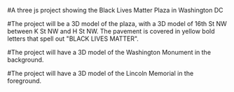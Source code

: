 #A three js project showing the Black Lives Matter Plaza in Washington DC

#The project will be a 3D model of the plaza, with a 3D model of 16th St NW between K St NW and H St NW.
The pavement is covered in yellow bold letters that spell out "BLACK LIVES MATTER".

#The project will have a 3D model of the Washington Monument in the background.

#The project will have a 3D model of the Lincoln Memorial in the foreground.


